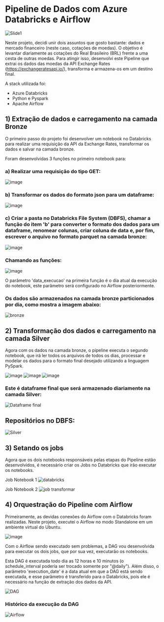 # Pipeline de Dados com Azure Databricks e Airflow
![Slide1](https://github.com/user-attachments/assets/f8df3527-6f2b-4819-a46a-c55a04e78260)

Neste projeto, decidi unir dois assuntos que gosto bastante: dados e mercado financeiro (neste caso, cotações de moedas). O objetivo é levantar diariamente as cotações do Real Brasileiro (BRL) frente a uma cesta de outras moedas. Para atingir isso, desenvolvi este Pipeline que extrai os dados das moedas da API Exchange Rates (https://exchangeratesapi.io/), transforma e armazena-os em um destino final. 

A stack utilizada foi:
- Azure Databricks
- Python e Pyspark
- Apache Airflow

## 1) Extração de dados e carregamento na camada Bronze
O primeiro passo do projeto foi desenvolver um notebook no Databricks para realizar uma requisição da API da Exchange Rates, transformar os dados e salvar na camada bronze.

Foram desenvolvidas 3 funções no primeiro notebook para: 
### a) Realizar uma requisição do tipo GET:

![image](https://github.com/user-attachments/assets/519c3a60-d808-4b2d-b1d9-119a9db49f9e)

### b) Transformar os dados do formato json para um dataframe:

![image](https://github.com/user-attachments/assets/d6394854-f556-4bac-bed8-ace69b1c11f9)

### c) Criar a pasta no Databricks File System (DBFS), chamar a função do item 'b' para converter o formato dos dados para um dataframe, renomear colunas, criar coluna de data e, por fim, escrever o arquivo no formato parquet na camada bronze:

![image](https://github.com/user-attachments/assets/ef59b0cd-ac96-4e8f-961b-efd0db8bcb42)

### Chamando as funções:

![image](https://github.com/user-attachments/assets/962c1e1b-f365-414a-bd2e-958c42ac69d6)

O parâmetro 'data_execucao' na primeira função é o dia atual da execução do notebook, este parâmetro será configurado no Airflow posteriormente.

### Os dados são armazenados na camada bronze particionados por dia, como mostra a imagem abaixo:
![bronze](https://github.com/user-attachments/assets/e544bfbb-cac6-469b-9a38-6e28ed3daa31)


## 2) Transformação dos dados e carregamento na camada Silver
Agora com os dados na camada bronze, o pipeline executa o segundo notebook, que irá ler todos os arquivos de todos os dias, processar e modelar os dados para o formato final desejado utilizando a linguagem PySpark.

![image](https://github.com/user-attachments/assets/f8dd5fe1-476c-4b8a-aca4-78fa3c6c26ab)
![image](https://github.com/user-attachments/assets/90a22822-a683-40df-ab0b-6ffd627df64f)
![image](https://github.com/user-attachments/assets/26577763-a2ee-49cf-8f67-9bad9bd44557)

### Este é dataframe final que será armazenado diariamente na camada Silver:
![Dataframe final](https://github.com/user-attachments/assets/06ba8296-4f3d-4520-a9d4-f3d6cf49332d)

## Repositórios no DBFS:
![Silver](https://github.com/user-attachments/assets/f2827155-f07c-4773-8cc6-33a368bbd101)

## 3) Setando os jobs
Agora que os dois notebooks responsáveis pelas etapas do Pipeline estão desenvolvidos, é necessário criar os Jobs no Databricks que irão executar os notebooks.

Job Notebook 1
![databricks](https://github.com/user-attachments/assets/733dc142-13e0-473e-ba11-4ec5c8860118)

Job Notebook 2
![job transformar](https://github.com/user-attachments/assets/493ee2ec-a321-48bf-a283-26449802f1fe)

## 4) Orquestração do Pipeline com Airflow
Primeiramente, as devidas conexões do Airflow com o Databricks foram realizadas. Neste projeto, executei o Airflow no modo Standalone em um ambiente virtual do Ubuntu.

![image](https://github.com/user-attachments/assets/20b5f428-88e9-47ee-8161-8377b21ec53e)

Com o Airflow sendo executado sem problemas, a DAG vou desenvolvida para executar os dois jobs, que por sua vez, executarão os notebooks.

Esta DAG é executada todo dia as 12 horas e 10 minutos (o schedule_interval poderia ser trocado somente por "@daily"). Além disso, o parâmetro 'execution_date' é a data atual em que a DAG está sendo executada, e esse parâmetro é transferido para o Databricks, pois ele é necessário na função de extração dos dados da API.

![DAG](https://github.com/user-attachments/assets/36e06d10-0575-4dac-adae-13d8ad5186fe)

### Histórico da execução da DAG

![Airflow](https://github.com/user-attachments/assets/727fa363-daaf-428e-9197-d0098b34833a)


